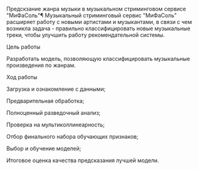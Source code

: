 Предскзание жанра музыки в музыкальном стриминговом сервисе "МиФаСоль"¶
Музыкальный стриминговый сервис "МиФаСоль" расширяет работу с новыми артистами и музыкантами, в связи с чем возникла задача - правильно классифицировать новые музыкальные треки, чтобы улучшить работу рекомендательной системы.

Цель работы

Разработать модель, позволяющую классифицировать музыкальные произведения по жанрам.

Ход работы

Загрузка и ознакомление с данными;

Предварительная обработка;

Полноценный разведочный анализ;

Проверка на мультиколлинеарность;

Отбор финального набора обучающих признаков;

Выбор и обучение моделей;

Итоговое оценка качества предсказания лучшей модели.
